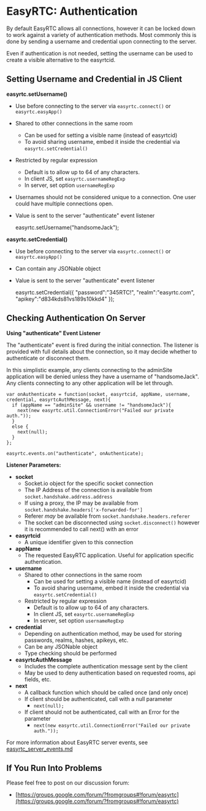EasyRTC: Authentication
=======================

By default EasyRTC allows all connections, however it can be locked down to work against a variety of authentication methods. Most commonly this is done by sending a username and credential upon connecting to the server.

Even if authentication is not needed, setting the username can be used to create a visible alternative to the easyrtcid.

Setting Username and Credential in JS Client
--------------------------------------------

**easyrtc.setUsername()**

 - Use before connecting to the server via `easyrtc.connect()` or `easyrtc.easyApp()`
 - Shared to other connections in the same room
   - Can be used for setting a visible name (instead of easyrtcid)
   - To avoid sharing username, embed it inside the credential via `easyrtc.setCredential()`
 - Restricted by regular expression
   - Default is to allow up to 64 of any characters. 
   - In client JS, set `easyrtc.usernameRegExp`
   - In server, set option `usernameRegExp`
 - Usernames should not be considered unique to a connection. One user could have multiple connections open. 
 - Value is sent to the server "authenticate" event listener  


    easyrtc.setUsername("handsomeJack");


**easyrtc.setCredential()**

 - Use before connecting to the server via `easyrtc.connect()` or `easyrtc.easyApp()`
 - Can contain any JSONable object
 - Value is sent to the server "authenticate" event listener  


    easyrtc.setCredential({
      "password":"345RTC!",
      "realm":"easyrtc.com",
      "apikey":"d834kds81vs189s10kkd4"
    });


Checking Authentication On Server
---------------------------------

**Using "authenticate" Event Listener**

The "authenticate" event is fired during the initial connection. The listener is provided with full details about the connection, so it may decide whether to authenticate or disconnect them.

In this simplistic example, any clients connecting to the adminSite application will be denied unless they have a username of "handsomeJack". Any clients connecting to any other application will be let through.


    var onAuthenticate = function(socket, easyrtcid, appName, username, credential, easyrtcAuthMessage, next){
      if (appName == "adminSite" && username != "handsomeJack"){
        next(new easyrtc.util.ConnectionError("Failed our private auth."));
      }
      else {
        next(null);
      }
    };
    
    easyrtc.events.on("authenticate", onAuthenticate);

 
**Listener Parameters:**

 - **socket**
   - Socket.io object for the specific socket connection 
   - The IP Address of the connection is available from `socket.handshake.address.address`
   - If using a proxy, the IP may be available from `socket.handshake.headers['x-forwarded-for']`
   - Referer *may* be available from `socket.handshake.headers.referer`
   - The socket can be disconnected using `socket.disconnect()` however it is recommended to call next() with an error
 - **easyrtcid**
   - A unique identifier given to this connection
 - **appName**
   - The requested EasyRTC application. Useful for application specific authentication.
 - **username**
   - Shared to other connections in the same room
     - Can be used for setting a visible name (instead of easyrtcid)
     - To avoid sharing username, embed it inside the credential via `easyrtc.setCredential()`
   - Restricted by regular expression
     - Default is to allow up to 64 of any characters. 
     - In client JS, set `easyrtc.usernameRegExp`
     - In server, set option `usernameRegExp`
 - **credential**
   - Depending on authentication method, may be used for storing passwords, realms, hashes, apikeys, etc. 
   - Can be any JSONable object
   - Type checking should be performed 
 - **easyrtcAuthMessage**
   - Includes the complete authentication message sent by the client
   - May be used to deny authentication based on requested rooms, api fields, etc. 
 - **next**
   - A callback function which should be called once (and only once)
   - If client should be authenticated, call with a null parameter
     - `next(null);`
   - If client should not be authenticated, call with an Error for the parameter
     - `next(new easyrtc.util.ConnectionError("Failed our private auth."));`    

For more information about EasyRTC server events, see [easyrtc_server_events.md](easyrtc_server_events.md)


If You Run Into Problems
------------------------
Please feel free to post on our discussion forum:

- [https://groups.google.com/forum/?fromgroups#!forum/easyrtc](https://groups.google.com/forum/?fromgroups#!forum/easyrtc)
